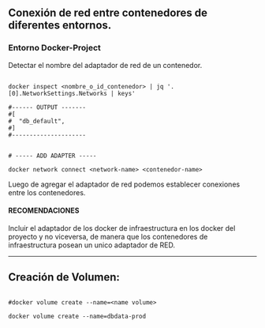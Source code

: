 ## Conexión de red entre contenedores de diferentes entornos.

### Entorno Docker-Project

Detectar el nombre del adaptador de red de un contenedor.

```shell

docker inspect <nombre_o_id_contenedor> | jq '.[0].NetworkSettings.Networks | keys'

#------ OUTPUT -------
#[
#  "db_default",
#]
#---------------------


# ----- ADD ADAPTER -----

docker network connect <network-name> <contenedor-name>

```

Luego de agregar el adaptador de red podemos establecer conexiones entre los contenedores.

#### RECOMENDACIONES
Incluir el adaptador de los docker de infraestructura en los docker del proyecto y no viceversa, de manera que los contenedores de infraestructura posean un unico adaptador de RED.

---
## Creación de Volumen:

```shell

#docker volume create --name=<name volume>

docker volume create --name=dbdata-prod

```